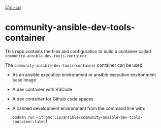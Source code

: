 [![ci-cd](https://github.com/ansible/community-ansible-dev-tools-container/actions/workflows/ci-cd.yml/badge.svg?branch=main&event=schedule)](https://github.com/ansible/community-ansible-dev-tools-container/actions/workflows/ci-cd.yml)
# community-ansible-dev-tools-container

This repo contains the files and configuration to build a container called `community-ansible-dev-tools-container`

The `community-ansible-dev-tools-container` container can be used:

* As an ansible execution environment or ansible execution environment base image
* A dev container with VSCode
* A dev container for Github code spaces
* A canned development environment from the command line with:

    `podman run -it ghcr.io/ansible/community-ansible-dev-tools-container:latest`
